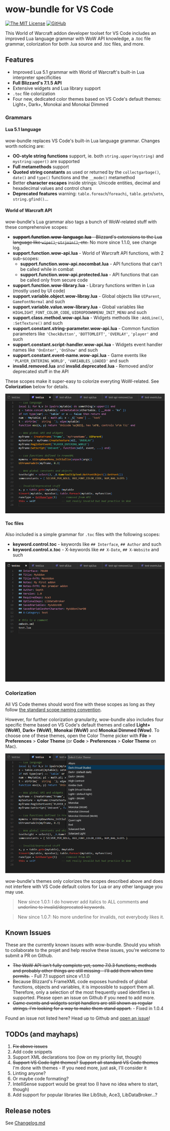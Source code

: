 # wow-bundle for VS Code

[![The MIT License](https://img.shields.io/badge/license-MIT-orange.svg?style=flat-square)](http://opensource.org/licenses/MIT)
[![GitHub](https://img.shields.io/github/release/Septh/vscode-wow-bundle.svg?style=flat-square)](https://github.com/Septh/vscode-wow-bundle/releases)

This World of Warcraft addon developer toolset for VS Code includes an improved Lua language grammar with WoW API knowledge, a .toc file grammar, colorization for both .lua source and .toc files, and more.


## Features

* Improved Lua 5.1 grammar with World of Warcraft's built-in Lua interpreter specificities
* **Full Blizzard's 7.1.5 API**
* Extensive widgets and Lua library support
* `.toc` file colorization
* Four new, dedicated color themes based on VS Code's default themes: Light+, Dark+, Monokai and Monokai Dimmed


### Grammars

#### Lua 5.1 language

wow-bundle replaces VS Code's built-in Lua language grammar. Changes worth noticing are:

* **OO-style string functions** support, ie. both `string.upper(mystring)` and `mystring:upper()` are supported
* **Full metamethods** support
* **Quoted string constants** as used or returned by the `collectgarbage()`, `date()` and `type()` functions and the `__mode()` metamethod
* Better **character escapes** inside strings: Unicode entities, decimal and hexadecimal values and control chars
* **Deprecated features** warning: `table.foreach`/`foreachi`, `table.getn`/`setn`, `string.gfind()`...

#### World of Warcraft API

wow-bundle's Lua grammar also tags a bunch of WoW-related stuff with these comprehensive scopes:

* ~~**support.function.wow-language.lua** - Blizzard's extensions to the Lua language like `wipe()`, `strjoin()`, etc.~~ No more since 1.1.0, see change log.
* **support.function.wow-api.lua** - World of Warcraft API functions, with 2 sub-scopes:
	* **support.function.wow-api.nocombat.lua** - API functions that can't be called while in combat
	* **support.function.wow-api.protected.lua** - API functions that can be called only from secure code
* **support.function.wow-library.lua** - Library functions written in Lua (mostly used by UI code)
* **support.variable.object.wow-libray.lua** - Global objects like `UIParent`, `GameFontNormal` and such
* **support.variable.value.wow-library.lua** - Global variables like `HIGHLIGHT_FONT_COLOR_CODE`, `UIDROPDOWNMENU_INIT_MENU` and such
* **support.class.method.wow-api.lua** - Widgets methods like `:AddLine()`, `:SetTexture()` and such
* **support.constant.string-parameter.wow-api.lua** - Common function parameters like `'CheckButton'`, `'BOTTOMLEFT'`, `'OVERLAY'`, `'player'` and such
* **support.constant.script-handler.wow-api.lua** - Widgets event handler names like `'OnEnter'`, `'OnShow'` and such
* **support.constant.event-name.wow-api.lua** - Game events like `'PLAYER_ENTERING_WORLD'`, `'VARIABLES_LOADED'` and such
* **invalid.removed.lua** and **invalid.deprecated.lua** - Removed and/or deprecated stuff in the API

These scopes make it super-easy to colorize everyting WoW-related. See **Colorization** below for details.

![lua](images/lua.png)


#### Toc files

Also included is a simple grammar for `.toc` files with the following scopes:

* **keyword.control.toc** - keywords like `## Interface`, `## Author` and such
* **keyword.control.x.toc** - X-keywords like `## X-Date`, `## X-Website` and such

![toc](images/toc.png)


### Colorization

All VS Code themes should word fine with these scopes as long as they follow [the standard scope naming convention](https://manual.macromates.com/en/language_grammars).

However, for further colorization granularity, wow-bundle also includes four specific theme based on VS Code's default themes and called **Light+ (WoW)**, **Dark+ (WoW)**, **Monokai (WoW)** and **Monokai Dimmed (Wow)**. To choose one of these themes, open the Color Theme picker with **File** > **Preferences** > **Color Theme** (or **Code** > **Preferences** > **Color Theme** on Mac).

![themes](images/themes.gif)

wow-bundle's themes only colorizes the scopes described above and does not interfere with VS Code default colors for Lua or any other language you may use.

>New since 1.0.1: I do however add italics to ALL comments ~~and underline to invalid/deprecated keywords~~.

>New since 1.0.7: No more underline for invalids, not everybody likes it.


## Known Issues

These are the currently known issues with wow-bundle. Should you whish to collaborate to the projet and help resolve these issues, you're welcome to submit a PR on Github.

* ~~The WoW API isn't fully complete yet, some 7.0.3 functions, methods and probably other things are still missing - I'll add them when time permits.~~ - Full 7.1 support since v1.1.0
* Because Blizzard's FrameXML code exposes hundreds of global functions, objects and variables, it is impossible to support them all. Therefore, only a selection of the most frequently used identifiers is supported. Please open an issue on Github if you need to add more.
* ~~Game events and widgets script handlers are still shown as regular strings. I'm looking for a way to make them stand appart.~~ - Fixed in 1.0.4

Found an issue not listed here? Head up to Github and [open an issue](https://github.com/Septh/vscode-wow-bundle/issues)!


## TODOs (and mayhaps)

1. ~~Fix above issues~~
2. Add code snippets
3. Support XML declarations too (low on my priority list, though)
4. ~~Support VS Code light themes?~~ ~~Support all standard VS Code themes~~ I'm done with themes - If you need more, just ask, I'll consider it
5. Linting anyone?
6. Or maybe code formating?
7. IntelliSense support would be great too (I have no idea where to start, though)
8. Add support for popular libraries like LibStub, Ace3, LibDataBroker...?


## Release notes

See [Changelog.md](CHANGELOG.md)

[wow-bundle]: https://github.com/Septh/vscode-wow-bundle
[VS Code]: https://code.visualstudio.com/
